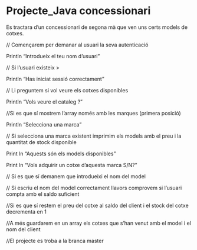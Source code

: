 # Projecte_Java concessionari

Es tractara d’un concessionari de segona mà que ven uns certs models de cotxes.

// Començarem per demanar al usuari la seva autenticació

Println “Introdueix el teu nom d’usuari”

// Si l’usuari existeix >

Println “Has iniciat sessió correctament” 

// Li preguntem si vol veure els cotxes disponibles

Println “Vols veure el cataleg ?”

//Si es que sí mostrem l’array només amb les marques (primera posició)

Println “Selecciona una marca”

// Si selecciona una marca existent imprimim els models amb el preu i la quantitat de stock disponible

Print ln “Aquests són els models disponibles”

Print ln “Vols adquirir un cotxe d’aquesta marca S/N?”

// Si es que sí demanem que introdueixi el nom del model

// Si escriu el nom del model correctament llavors comprovem si l’usuari compta amb el saldo suficient

//Si es que sí restem el preu del cotxe al saldo del client i el stock del cotxe decrementa en 1

//A més guardarem en un array els cotxes que s’han venut amb el model i el nom del client




//El projecte es troba a la branca master
